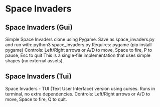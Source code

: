 # Space Invaders

## Space Invaders (Gui)

Simple Space Invaders clone using Pygame.
Save as space_invaders.py and run with: python3 space_invaders.py
Requires: pygame (pip install pygame)
Controls: Left/Right arrows or A/D to move, Space to fire, P to pause, Esc to quit
This is a single-file implementation that uses simple shapes (no external assets).

## Space Invaders (Tui)

Space Invaders - TUI (Text User Interface) version using curses.
Runs in terminal, no extra dependencies.
Controls: Left/Right arrows or A/D to move, Space to fire, Q to quit.
